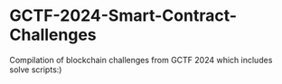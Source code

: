 # GCTF-2024-Smart-Contract-Challenges
Compilation of blockchain challenges from GCTF 2024 which includes solve scripts:)
